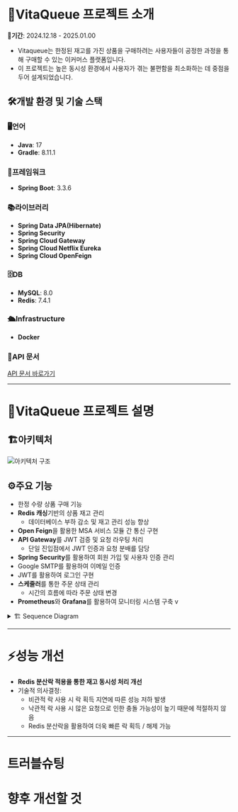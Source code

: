 # **🌟VitaQueue 프로젝트 소개**
**📅기간**: 2024.12.18 - 2025.01.00

- Vitaqueue는 한정된 재고를 가진 상품을 구매하려는 사용자들이 공정한 과정을 통해 구매할 수 있는 이커머스 플랫폼입니다.
- 이 프로젝트는 높은 동시성 환경에서 사용자가 겪는 불편함을 최소화하는 데 중점을 두어 설계되었습니다.

## 🛠️개발 환경 및 기술 스택

### 🖥️언어
- **Java**: 17
- **Gradle**: 8.11.1

### 🚀프레임워크
- **Spring Boot**: 3.3.6

### 📚라이브러리
- **Spring Data JPA(Hibernate)**
- **Spring Security**
- **Spring Cloud Gateway**
- **Spring Cloud Netflix Eureka**
- **Spring Cloud OpenFeign**

### 🗄️DB
- **MySQL**: 8.0
- **Redis**: 7.4.1

### 🛳️Infrastructure
- **Docker**


### **📑API 문서**
[API 문서 바로가기](https://documenter.getpostman.com/view/30963150/2sAYJ3DfzK)

---

# **📝VitaQueue 프로젝트 설명**


## **🏗️아키텍처**
![아키텍처 구조](https://github.com/user-attachments/assets/94ce572b-622e-49b4-bfe5-4cb55678f55a)

## **⚙️주요 기능**

- 한정 수량 상품 구매 기능
- **Redis 캐싱**기반의 상품 재고 관리
  - 데이터베이스 부하 감소 및 재고 관리 성능 향상
- **Open Feign**을 활용한 MSA 서비스 모듈 간 통신 구현
- **API Gateway**를 JWT 검증 및 요청 라우팅 처리
  - 단일 진입점에서 JWT 인증과 요청 분배를 담당
- **Spring Security**를 활용하여 회원 가입 및 사용자 인증 관리
- Google SMTP를 활용하여 이메일 인증
- JWT를 활용하여 로그인 구현
- **스케줄러**를 통한 주문 상태 관리
  - 시간의 흐름에 따라 주문 상태 변경
- **Prometheus**와 **Grafana**를 활용하여 모니터링 시스템 구축 v

<details>
<summary>🏗 Sequence Diagram</summary>
<div markdown="1">

![Sequence Diagram](https://github.com/user-attachments/assets/32a8be83-2b84-45c8-af69-f2ac9c0d4b2c)

</div>
</details>

---

# **⚡성능 개선**
- **Redis 분산락 적용을 통한 재고 동시성 처리 개선**
- 기술적 의사결정:
  - 비관적 락 사용 시 락 획득 지연에 따른 성능 저하 발생
  - 낙관적 락 사용 시 많은 요청으로 인한 충돌 가능성이 높기 때문에 적절하지 않음
  - Redis 분산락을 활용하여 더욱 빠른 락 획득 / 해제 가능


---

# **트러블슈팅**


# **향후 개선할 것**

